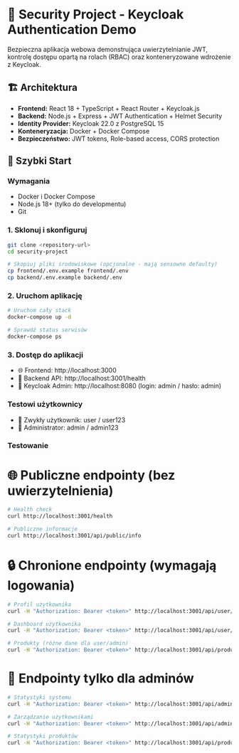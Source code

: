 # 🔐 Security Project - Keycloak Authentication Demo

Bezpieczna aplikacja webowa demonstrująca uwierzytelnianie JWT, kontrolę dostępu opartą na rolach (RBAC) oraz konteneryzowane wdrożenie z Keycloak.

## 🏗️ Architektura

- **Frontend:** React 18 + TypeScript + React Router + Keycloak.js
- **Backend:** Node.js + Express + JWT Authentication + Helmet Security
- **Identity Provider:** Keycloak 22.0 z PostgreSQL 15
- **Konteneryzacja:** Docker + Docker Compose
- **Bezpieczeństwo:** JWT tokens, Role-based access, CORS protection

## 🚀 Szybki Start

### Wymagania

- Docker i Docker Compose
- Node.js 18+ (tylko do developmentu)
- Git

### 1. Sklonuj i skonfiguruj

```bash
git clone <repository-url>
cd security-project

# Skopiuj pliki środowiskowe (opcjonalne - mają sensowne defaulty)
cp frontend/.env.example frontend/.env
cp backend/.env.example backend/.env
```

### 2. Uruchom aplikację
```bash
# Uruchom cały stack
docker-compose up -d

# Sprawdź status serwisów
docker-compose ps
```

### 3. Dostęp do aplikacji
- 🌐 Frontend: http://localhost:3000
- 🔌 Backend API: http://localhost:3001/health
- 👑 Keycloak Admin: http://localhost:8080 (login: admin / hasło: admin)

### Testowi użytkownicy
- 👤 Zwykły użytkownik: user / user123
- 👑 Administrator: admin / admin123


### Testowanie
# 🌐 Publiczne endpointy (bez uwierzytelnienia)
```bash
# Health check
curl http://localhost:3001/health

# Publiczne informacje
curl http://localhost:3001/api/public/info
```

# 🔒 Chronione endpointy (wymagają logowania)
```bash
# Profil użytkownika
curl -H "Authorization: Bearer <token>" http://localhost:3001/api/user/profile

# Dashboard użytkownika  
curl -H "Authorization: Bearer <token>" http://localhost:3001/api/user/dashboard

# Produkty (różne dane dla user/admin)
curl -H "Authorization: Bearer <token>" http://localhost:3001/api/products
```

# 👑 Endpointy tylko dla adminów
```bash
# Statystyki systemu
curl -H "Authorization: Bearer <token>" http://localhost:3001/api/admin/stats

# Zarządzanie użytkownikami
curl -H "Authorization: Bearer <token>" http://localhost:3001/api/admin/users

# Statystyki produktów
curl -H "Authorization: Bearer <token>" http://localhost:3001/api/products/stats
```

